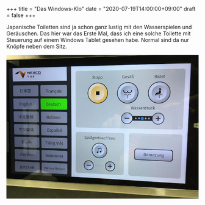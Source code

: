 +++
title = "Das Windows-Klo"
date = "2020-07-19T14:00:00+09:00"
draft = false
+++

Japanische Toiletten sind ja schon ganz lustig mit den Wasserspielen und Geräuschen.
Das hier war das Erste Mal, dass ich eine solche Toilette mit Steuerung auf
einem Windows Tablet gesehen habe. Normal sind da nur Knöpfe neben dem Sitz.

![Windows Klo](/img/2020_07_14/win-toilet.jpeg)
